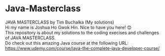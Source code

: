 # Java-Masterclass
JAVA MASTERCLASS by Tim Buchalka (My solutions) <br>
Hi my name is Joshua Ho Gwok Hin. Nice to have you here! 😊 <br>
This repository is about my solutions to the coding execises and challenges of JAVA MASTERCLASS. <br>
Do check out this amazing Java course at the following URL: <br>
https://www.udemy.com/course/java-the-complete-java-developer-course/
